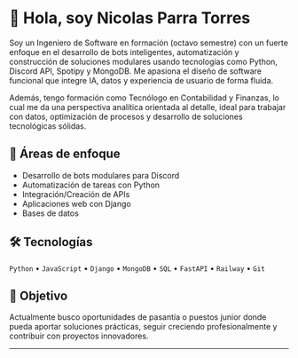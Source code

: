 # 👋 Hola, soy Nicolas Parra Torres
Soy un Ingeniero de Software en formación (octavo semestre) con un fuerte enfoque en el desarrollo de bots inteligentes, automatización y construcción de soluciones modulares usando tecnologías como Python, Discord API, Spotipy y MongoDB. Me apasiona el diseño de software funcional que integre IA, datos y experiencia de usuario de forma fluida.

Además, tengo formación como Tecnólogo en Contabilidad y Finanzas, lo cual me da una perspectiva analítica orientada al detalle, ideal para trabajar con datos, optimización de procesos y desarrollo de soluciones tecnológicas sólidas.

## 🚀 Áreas de enfoque
- Desarrollo de bots modulares para Discord
- Automatización de tareas con Python
- Integración/Creación de APIs
- Aplicaciones web con Django
- Bases de datos

## 🛠️ Tecnologías
`Python` • `JavaScript` • `Django` • `MongoDB` • `SQL`  • `FastAPI` • `Railway` • `Git`

## 🎯 Objetivo
Actualmente busco oportunidades de pasantía o puestos junior donde pueda aportar soluciones prácticas, seguir creciendo profesionalmente y contribuir con proyectos innovadores.

---
